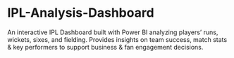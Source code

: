 # IPL-Analysis-Dashboard
An interactive IPL Dashboard built with Power BI analyzing players’ runs, wickets, sixes, and fielding. Provides insights on team success, match stats &amp; key performers to support business &amp; fan engagement decisions.

